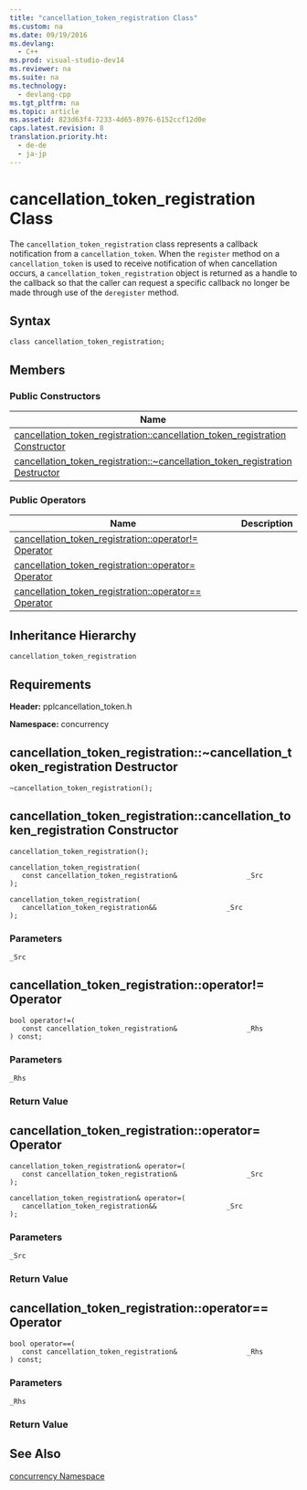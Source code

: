 ```yaml
---
title: "cancellation_token_registration Class"
ms.custom: na
ms.date: 09/19/2016
ms.devlang: 
  - C++
ms.prod: visual-studio-dev14
ms.reviewer: na
ms.suite: na
ms.technology: 
  - devlang-cpp
ms.tgt_pltfrm: na
ms.topic: article
ms.assetid: 823d63f4-7233-4d65-8976-6152ccf12d0e
caps.latest.revision: 8
translation.priority.ht: 
  - de-de
  - ja-jp
---
```

# cancellation_token_registration Class
The             `cancellation_token_registration` class represents a callback notification from a             `cancellation_token`. When the             `register` method on a             `cancellation_token` is used to receive notification of when cancellation occurs, a             `cancellation_token_registration` object is returned as a handle to the callback so that the caller can request a specific callback no longer be made through use of the             `deregister` method.  
  
## Syntax  
  
```  
class cancellation_token_registration;  
```  
  
## Members  
  
### Public Constructors  
  
|Name|Description|  
|----------|-----------------|  
|[cancellation_token_registration::cancellation_token_registration Constructor](#cancellation_token_registration__cancellation_token_registration_constructor)||  
|[cancellation_token_registration::~cancellation_token_registration Destructor](#cancellation_token_registration___dtorcancellation_token_registration_destructor)||  
  
### Public Operators  
  
|Name|Description|  
|----------|-----------------|  
|[cancellation_token_registration::operator!= Operator](#cancellation_token_registration__operator_neq_operator)||  
|[cancellation_token_registration::operator= Operator](#cancellation_token_registration__operator_eq_operator)||  
|[cancellation_token_registration::operator== Operator](#cancellation_token_registration__operator_eq_eq_operator)||  
  
## Inheritance Hierarchy  
 `cancellation_token_registration`  
  
## Requirements  
 **Header:** pplcancellation_token.h  
  
 **Namespace:** concurrency  
  
##  <a name="cancellation_token_registration___dtorcancellation_token_registration_destructor"></a>  cancellation_token_registration::~cancellation_token_registration Destructor  
  
```  
~cancellation_token_registration();  
```  
  
##  <a name="cancellation_token_registration__cancellation_token_registration_constructor"></a>  cancellation_token_registration::cancellation_token_registration Constructor  
  
```  
cancellation_token_registration();  
  
cancellation_token_registration(  
   const cancellation_token_registration&                 _Src  
);  
  
cancellation_token_registration(  
   cancellation_token_registration&&                 _Src  
);  
```  
  
### Parameters  
 `_Src`  
  
##  <a name="cancellation_token_registration__operator_neq_operator"></a>  cancellation_token_registration::operator!= Operator  
  
```  
bool operator!=(  
   const cancellation_token_registration&                 _Rhs  
) const;  
```  
  
### Parameters  
 `_Rhs`  
  
### Return Value  
  
##  <a name="cancellation_token_registration__operator_eq_operator"></a>  cancellation_token_registration::operator= Operator  
  
```  
cancellation_token_registration& operator=(  
   const cancellation_token_registration&                 _Src  
);  
  
cancellation_token_registration& operator=(  
   cancellation_token_registration&&                 _Src  
);  
```  
  
### Parameters  
 `_Src`  
  
### Return Value  
  
##  <a name="cancellation_token_registration__operator_eq_eq_operator"></a>  cancellation_token_registration::operator== Operator  
  
```  
bool operator==(  
   const cancellation_token_registration&                 _Rhs  
) const;  
```  
  
### Parameters  
 `_Rhs`  
  
### Return Value  
  
## See Also  
 [concurrency Namespace](../vs140/concurrency-Namespace.md)